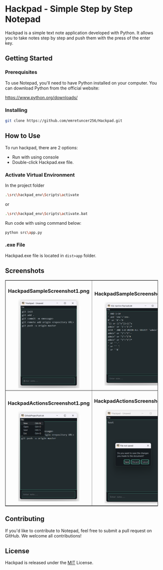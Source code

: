 # Hackpad - Simple Step by Step Notepad

Hackpad is a simple text note application developed with Python. It allows you to take notes step by step and push them with the press of the enter key.

## Getting Started
### Prerequisites
To use Notepad, you'll need to have Python installed on your computer. You can download Python from the official website:

https://www.python.org/downloads/

### Installing

```bash
git clone https://github.com/emretuncer256/Hackpad.git
```

## How to Use
To run hackpad, there are 2 options:
- Run with using console
- Double-click Hackpad.exe file.

### Activate Virtual Environment
In the project folder
```bash
.\src\hackpad_env\Scripts\activate
```
or
```bash
.\src\hackpad_env\Scripts\activate.bat
```
Run code with using command below:
```bash
python src\app.py
```

### .exe File
Hackpad.exe file is located in `dist>app` folder.

## Screenshots
<table border="1">
    <tr>
        <td>
            <center>
                <h3>HackpadSampleScreenshot1.png</h3>
                <img style="width: 75%" src="screenshots/HackpadSampleScreenshot1.png">
            </center>
        </td>
        <td>
            <center>
                <h3>HackpadSampleScreenshot2.png</h3>
                <img style="width: 75%" src="screenshots/HackpadSampleScreenshot2.png">
            </center>
        </td>
    </tr>
    <tr>
        <td>
            <center>
                <h3>HackpadActionsScreenshot1.png</h3>
                <img style="width: 75%" src="screenshots/HackpadActionsScreenshot1.png">
            </center>
        </td>
        <td>
            <center>
                <h3>HackpadActionsScreenshot2.png</h3>
                <img style="width: 75%" src="screenshots/HackpadActionsScreenshot2.png">
            </center>
        </td>
    </tr>
</table>

## Contributing
If you'd like to contribute to Notepad, feel free to submit a pull request on GitHub. We welcome all contributions!

## License
Hackpad is released under the [MIT](https://opensource.org/license/mit/) License.

